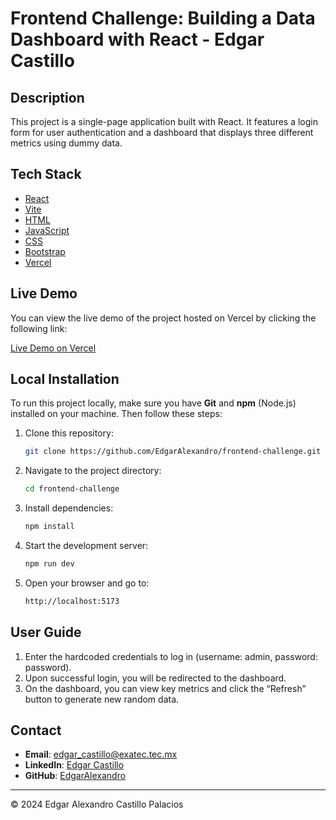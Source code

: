 # Frontend Challenge: Building a Data Dashboard with React - Edgar Castillo
## Description

This project is a single-page application built with React. It features a login form for user authentication and a dashboard that displays three different metrics using dummy data.

## Tech Stack

- [React](https://reactjs.org/)
- [Vite](https://vitejs.dev/)
- [HTML](https://developer.mozilla.org/en-US/docs/Web/HTML)
- [JavaScript](https://developer.mozilla.org/en-US/docs/Web/JavaScript)
- [CSS](https://developer.mozilla.org/en-US/docs/Web/CSS)
- [Bootstrap](https://getbootstrap.com/)
- [Vercel](https://vercel.com/)

## Live Demo

You can view the live demo of the project hosted on Vercel by clicking the following link:

[Live Demo on Vercel](https://frontend-challenge-edgar-castillo.vercel.app)


## Local Installation

To run this project locally, make sure you have **Git** and **npm** (Node.js) installed on your machine. Then follow these steps:

1. Clone this repository:

   ```sh
   git clone https://github.com/EdgarAlexandro/frontend-challenge.git
   ```

2. Navigate to the project directory:

   ```sh
   cd frontend-challenge
   ```

3. Install dependencies:

   ```sh
   npm install
   ```

4. Start the development server:

   ```sh
   npm run dev
   ```

5. Open your browser and go to:

   ```sh
   http://localhost:5173
   ```

## User Guide

1.	Enter the hardcoded credentials to log in (username: admin, password: password).
2.	Upon successful login, you will be redirected to the dashboard.
3.	On the dashboard, you can view key metrics and click the “Refresh” button to generate new random data.

## Contact

- **Email**: [edgar_castillo@exatec.tec.mx](mailto:edgar_castillo@exatec.tec.mx)
- **LinkedIn**: [Edgar Castillo](www.linkedin.com/in/edgarcastillop)
- **GitHub**: [EdgarAlexandro](https://github.com/EdgarAlexandro)

---

&copy; 2024 Edgar Alexandro Castillo Palacios
